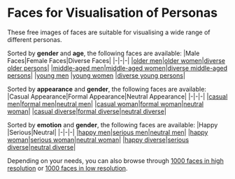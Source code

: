 
# Faces for Visualisation of Personas

These free images of faces are suitable for visualising a wide range of different personas.

Sorted by <b>gender</b> and <b>age</b>, the following faces are available:
|Male Faces|Female Faces|Diverse Faces|
|-|-|-|
|[older men](https://github.com/human-centered-ai-lab/PERSONAS/tree/main/Resources/Faces/GenderMale/AgeHigh)|[older women](https://github.com/human-centered-ai-lab/PERSONAS/tree/main/Resources/Faces/GenderFemale/AgeHigh)|[diverse older persons](https://github.com/human-centered-ai-lab/PERSONAS/tree/main/Resources/Faces/GenderDiverse/AgeHigh)|
|[middle-aged men](https://github.com/human-centered-ai-lab/PERSONAS/tree/main/Resources/Faces/GenderMale/AgeMedium)|[middle-aged women](https://github.com/human-centered-ai-lab/PERSONAS/tree/main/Resources/Faces/GenderFemale/AgeMedium)|[diverse middle-aged persons](https://github.com/human-centered-ai-lab/PERSONAS/tree/main/Resources/Faces/GenderDiverse/AgeMedium)|
|[young men](https://github.com/human-centered-ai-lab/PERSONAS/tree/main/Resources/Faces/GenderMale/AgeLow)  |[young women](https://github.com/human-centered-ai-lab/PERSONAS/tree/main/Resources/Faces/GenderFemale/AgeLow)  |[diverse young persons](https://github.com/human-centered-ai-lab/PERSONAS/tree/main/Resources/Faces/GenderDiverse/AgeLow)|


Sorted by <b>appearance</b> and <b>gender</b>, the following faces are available:
|Casual Appearance|Formal Appearance|Neutral Appearance|
|-|-|-|
|[casual men](https://github.com/human-centered-ai-lab/PERSONAS/tree/main/Resources/Faces/AppearanceCasual/GenderMale/)|[formal men](https://github.com/human-centered-ai-lab/PERSONAS/tree/main/Resources/Faces/AppearanceFormal/GenderMale/)|[neutral men](https://github.com/human-centered-ai-lab/PERSONAS/tree/main/Resources/Faces/AppearanceNeutral/GenderMale/)|
|[casual woman](https://github.com/human-centered-ai-lab/PERSONAS/tree/main/Resources/Faces/AppearanceCasual/GenderFemale/)|[formal woman](https://github.com/human-centered-ai-lab/PERSONAS/tree/main/Resources/Faces/AppearanceFormal/GenderFemale/)|[neutral woman](https://github.com/human-centered-ai-lab/PERSONAS/tree/main/Resources/Faces/AppearanceNeutral/GenderFemale/)|
|[casual diverse](https://github.com/human-centered-ai-lab/PERSONAS/tree/main/Resources/Faces/AppearanceCasual/GenderDiverse/)|[formal diverse](https://github.com/human-centered-ai-lab/PERSONAS/tree/main/Resources/Faces/AppearanceFormal/GenderDiverse/)|[neutral diverse](https://github.com/human-centered-ai-lab/PERSONAS/tree/main/Resources/Faces/AppearanceNeutral/GenderDiverse/)|


Sorted by <b>emotion</b> and <b>gender</b>, the following faces are available:
|Happy |Serious|Neutral|
|-|-|-|
|[happy men](https://github.com/human-centered-ai-lab/PERSONAS/tree/main/Resources/Faces/EmotionHappy/GenderMale/)|[serious men](https://github.com/human-centered-ai-lab/PERSONAS/tree/main/Resources/Faces/EmotionSerious/GenderMale/)|[neutral men](https://github.com/human-centered-ai-lab/PERSONAS/tree/main/Resources/Faces/EmotionNeutral/GenderMale/)|
|[happy woman](https://github.com/human-centered-ai-lab/PERSONAS/tree/main/Resources/Faces/EmotionHappy/GenderFemale/)|[serious woman](https://github.com/human-centered-ai-lab/PERSONAS/tree/main/Resources/Faces/EmotionSerious/GenderFemale/)|[neutral woman](https://github.com/human-centered-ai-lab/PERSONAS/tree/main/Resources/Faces/EmotionNeutral/GenderFemale/)|
|[happy diverse](https://github.com/human-centered-ai-lab/PERSONAS/tree/main/Resources/Faces/EmotionHappy/GenderDiverse/)|[serious diverse](https://github.com/human-centered-ai-lab/PERSONAS/tree/main/Resources/Faces/EmotionSerious/GenderDiverse/)|[neutral diverse](https://github.com/human-centered-ai-lab/PERSONAS/tree/main/Resources/Faces/EmotionNeutral/GenderDiverse/)|



Depending on your needs, you can also browse through [1000 faces in high resolution](https://github.com/human-centered-ai-lab/PERSONAS/tree/main/Resources/Faces/AllFacesHighRes)  or [1000 faces in low resolution](https://github.com/human-centered-ai-lab/PERSONAS/tree/main/Resources/Faces/AllFacesLowRes).


